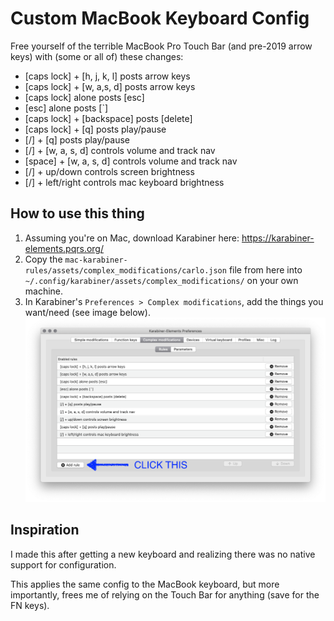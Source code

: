 # Custom MacBook Keyboard Config
Free yourself of the terrible MacBook Pro Touch Bar (and pre-2019 arrow keys) with (some or all of) these changes:

- [caps lock] + [h, j, k, l] posts arrow keys
- [caps lock] + [w, a,s, d] posts arrow keys
- [caps lock] alone posts [esc]
- [esc] alone posts [`]
- [caps lock] + [backspace] posts [delete]
- [caps lock] + [q] posts play/pause
- [/] + [q] posts play/pause
- [/] + [w, a, s, d] controls volume and track nav
- [space] + [w, a, s, d] controls volume and track nav
- [/] + up/down controls screen brightness
- [/] + left/right controls mac keyboard brightness

## How to use this thing
1. Assuming you're on Mac, download Karabiner here: https://karabiner-elements.pqrs.org/
1. Copy the `mac-karabiner-rules/assets/complex_modifications/carlo.json` file from here into `~/.config/karabiner/assets/complex_modifications/` on your own machine.
1. In Karabiner's `Preferences > Complex modifications`, add the things you want/need (see image below).
![How to Do the Thing](./how-to-add-rules.png)

## Inspiration
I made this after getting a new keyboard and realizing there was no native support for configuration. 

This applies the same config to the MacBook keyboard, but more importantly, frees me of relying on the Touch Bar for anything (save for the FN keys).
